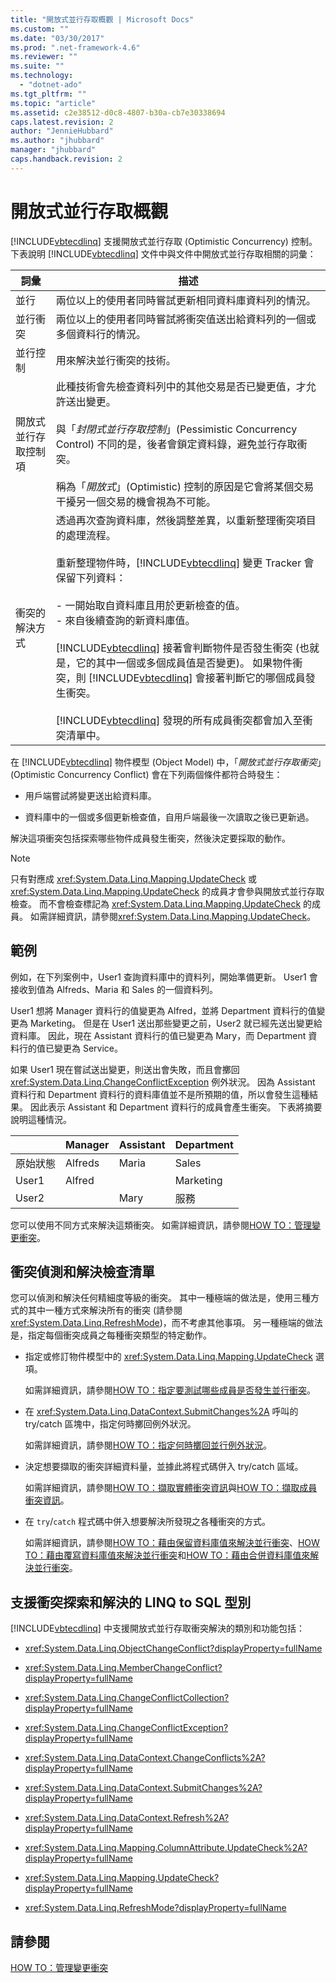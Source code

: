 ```yaml
---
title: "開放式並行存取概觀 | Microsoft Docs"
ms.custom: ""
ms.date: "03/30/2017"
ms.prod: ".net-framework-4.6"
ms.reviewer: ""
ms.suite: ""
ms.technology: 
  - "dotnet-ado"
ms.tgt_pltfrm: ""
ms.topic: "article"
ms.assetid: c2e38512-d0c8-4807-b30a-cb7e30338694
caps.latest.revision: 2
author: "JennieHubbard"
ms.author: "jhubbard"
manager: "jhubbard"
caps.handback.revision: 2
---
```

# 開放式並行存取概觀
[!INCLUDE[vbtecdlinq](../../../../../../includes/vbtecdlinq-md.md)] 支援開放式並行存取 \(Optimistic Concurrency\) 控制。  下表說明 [!INCLUDE[vbtecdlinq](../../../../../../includes/vbtecdlinq-md.md)] 文件中與文件中開放式並行存取相關的詞彙：  
  
|詞彙|描述|  
|--------|--------|  
|並行|兩位以上的使用者同時嘗試更新相同資料庫資料列的情況。|  
|並行衝突|兩位以上的使用者同時嘗試將衝突值送出給資料列的一個或多個資料行的情況。|  
|並行控制|用來解決並行衝突的技術。|  
|開放式並行存取控制項|此種技術會先檢查資料列中的其他交易是否已變更值，才允許送出變更。<br /><br /> 與「*封閉式並行存取控制*」\(Pessimistic Concurrency Control\) 不同的是，後者會鎖定資料錄，避免並行存取衝突。<br /><br /> 稱為「*開放式*」\(Optimistic\) 控制的原因是它會將某個交易干擾另一個交易的機會視為不可能。|  
|衝突的解決方式|透過再次查詢資料庫，然後調整差異，以重新整理衝突項目的處理流程。<br /><br /> 重新整理物件時，[!INCLUDE[vbtecdlinq](../../../../../../includes/vbtecdlinq-md.md)] 變更 Tracker 會保留下列資料：<br /><br /> -   一開始取自資料庫且用於更新檢查的值。<br />-   來自後續查詢的新資料庫值。<br /><br /> [!INCLUDE[vbtecdlinq](../../../../../../includes/vbtecdlinq-md.md)] 接著會判斷物件是否發生衝突 \(也就是，它的其中一個或多個成員值是否變更\)。  如果物件衝突，則 [!INCLUDE[vbtecdlinq](../../../../../../includes/vbtecdlinq-md.md)] 會接著判斷它的哪個成員發生衝突。<br /><br /> [!INCLUDE[vbtecdlinq](../../../../../../includes/vbtecdlinq-md.md)] 發現的所有成員衝突都會加入至衝突清單中。|  
  
 在 [!INCLUDE[vbtecdlinq](../../../../../../includes/vbtecdlinq-md.md)] 物件模型 \(Object Model\) 中，「*開放式並行存取衝突*」\(Optimistic Concurrency Conflict\) 會在下列兩個條件都符合時發生：  
  
-   用戶端嘗試將變更送出給資料庫。  
  
-   資料庫中的一個或多個更新檢查值，自用戶端最後一次讀取之後已更新過。  
  
 解決這項衝突包括探索哪些物件成員發生衝突，然後決定要採取的動作。  
  
> [!NOTE]
>  只有對應成 <xref:System.Data.Linq.Mapping.UpdateCheck> 或 <xref:System.Data.Linq.Mapping.UpdateCheck> 的成員才會參與開放式並行存取檢查。  而不會檢查標記為 <xref:System.Data.Linq.Mapping.UpdateCheck> 的成員。  如需詳細資訊，請參閱<xref:System.Data.Linq.Mapping.UpdateCheck>。  
  
## 範例  
 例如，在下列案例中，User1 查詢資料庫中的資料列，開始準備更新。  User1 會接收到值為 Alfreds、Maria 和 Sales 的一個資料列。  
  
 User1 想將 Manager 資料行的值變更為 Alfred，並將 Department 資料行的值變更為 Marketing。  但是在 User1 送出那些變更之前，User2 就已經先送出變更給資料庫。  因此，現在 Assistant 資料行的值已變更為 Mary，而 Department 資料行的值已變更為 Service。  
  
 如果 User1 現在嘗試送出變更，則送出會失敗，而且會擲回 <xref:System.Data.Linq.ChangeConflictException> 例外狀況。  因為 Assistant 資料行和 Department 資料行的資料庫值並不是所預期的值，所以會發生這種結果。  因此表示 Assistant 和 Department 資料行的成員會產生衝突。  下表將摘要說明這種情況。  
  
||Manager|Assistant|Department|  
|------|-------------|---------------|----------------|  
|原始狀態|Alfreds|Maria|Sales|  
|User1|Alfred||Marketing|  
|User2||Mary|服務|  
  
 您可以使用不同方式來解決這類衝突。  如需詳細資訊，請參閱[HOW TO：管理變更衝突](../../../../../../docs/framework/data/adonet/sql/linq/how-to-manage-change-conflicts.md)。  
  
## 衝突偵測和解決檢查清單  
 您可以偵測和解決任何精細度等級的衝突。  其中一種極端的做法是，使用三種方式的其中一種方式來解決所有的衝突 \(請參閱 <xref:System.Data.Linq.RefreshMode>\)，而不考慮其他事項。  另一種極端的做法是，指定每個衝突成員之每種衝突類型的特定動作。  
  
-   指定或修訂物件模型中的 <xref:System.Data.Linq.Mapping.UpdateCheck> 選項。  
  
     如需詳細資訊，請參閱[HOW TO：指定要測試哪些成員是否發生並行衝突](../../../../../../docs/framework/data/adonet/sql/linq/how-to-specify-which-members-are-tested-for-concurrency-conflicts.md)。  
  
-   在 <xref:System.Data.Linq.DataContext.SubmitChanges%2A> 呼叫的 try\/catch 區塊中，指定何時擲回例外狀況。  
  
     如需詳細資訊，請參閱[HOW TO：指定何時擲回並行例外狀況](../../../../../../docs/framework/data/adonet/sql/linq/how-to-specify-when-concurrency-exceptions-are-thrown.md)。  
  
-   決定想要擷取的衝突詳細資料量，並據此將程式碼併入 try\/catch 區域。  
  
     如需詳細資訊，請參閱[HOW TO：擷取實體衝突資訊](../../../../../../docs/framework/data/adonet/sql/linq/how-to-retrieve-entity-conflict-information.md)與[HOW TO：擷取成員衝突資訊](../../../../../../docs/framework/data/adonet/sql/linq/how-to-retrieve-member-conflict-information.md)。  
  
-   在 `try`\/`catch` 程式碼中併入想要解決所發現之各種衝突的方式。  
  
     如需詳細資訊，請參閱[HOW TO：藉由保留資料庫值來解決並行衝突](../../../../../../docs/framework/data/adonet/sql/linq/how-to-resolve-conflicts-by-retaining-database-values.md)、[HOW TO：藉由覆寫資料庫值來解決並行衝突](../../../../../../docs/framework/data/adonet/sql/linq/how-to-resolve-conflicts-by-overwriting-database-values.md)和[HOW TO：藉由合併資料庫值來解決並行衝突](../../../../../../docs/framework/data/adonet/sql/linq/how-to-resolve-conflicts-by-merging-with-database-values.md)。  
  
## 支援衝突探索和解決的 LINQ to SQL 型別  
 [!INCLUDE[vbtecdlinq](../../../../../../includes/vbtecdlinq-md.md)] 中支援開放式並行存取衝突解決的類別和功能包括：  
  
-   <xref:System.Data.Linq.ObjectChangeConflict?displayProperty=fullName>  
  
-   <xref:System.Data.Linq.MemberChangeConflict?displayProperty=fullName>  
  
-   <xref:System.Data.Linq.ChangeConflictCollection?displayProperty=fullName>  
  
-   <xref:System.Data.Linq.ChangeConflictException?displayProperty=fullName>  
  
-   <xref:System.Data.Linq.DataContext.ChangeConflicts%2A?displayProperty=fullName>  
  
-   <xref:System.Data.Linq.DataContext.SubmitChanges%2A?displayProperty=fullName>  
  
-   <xref:System.Data.Linq.DataContext.Refresh%2A?displayProperty=fullName>  
  
-   <xref:System.Data.Linq.Mapping.ColumnAttribute.UpdateCheck%2A?displayProperty=fullName>  
  
-   <xref:System.Data.Linq.Mapping.UpdateCheck?displayProperty=fullName>  
  
-   <xref:System.Data.Linq.RefreshMode?displayProperty=fullName>  
  
## 請參閱  
 [HOW TO：管理變更衝突](../../../../../../docs/framework/data/adonet/sql/linq/how-to-manage-change-conflicts.md)